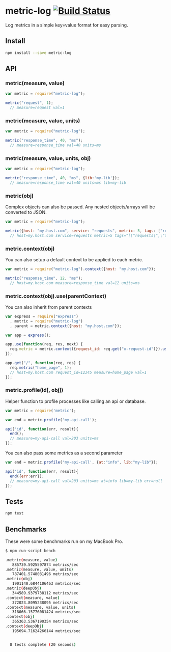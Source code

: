 metric-log [![Build Status](https://travis-ci.org/CamShaft/metric-log.png?branch=master)](https://travis-ci.org/CamShaft/metric-log)
==========

Log metrics in a simple key=value format for easy parsing.

Install
-------

```sh
npm install --save metric-log
```

API
-----

### metric(measure, value)

```js
var metric = require("metric-log");

metric("request", 1);
  // measure=request val=1
```

### metric(measure, value, units)

```js
var metric = require("metric-log");

metric("response_time", 40, "ms");
  // measure=response_time val=40 units=ms
```

### metric(measure, value, units, obj)

```js
var metric = require("metric-log");

metric("response_time", 40, "ms", {lib:'my-lib'});
  // measure=response_time val=40 units=ms lib=my-lib
```

### metric(obj)

Complex objects can also be passed. Any nested objects/arrays will be converted to JSON.

```js
var metric = require("metric-log");

metric({host: "my.host.com", service: "requests", metric: 5, tags: ["requests", "testing"]});
  // host=my.host.com service=requests metric=5 tags="[\"requests\",\"testing\"]"
```

### metric.context(obj)

You can also setup a default context to be applied to each metric.

```js
var metric = require("metric-log").context({host: "my.host.com"});

metric("response_time", 12, "ms");
  // host=my.host.com measure=response_time val=12 units=ms
```

### metric.context(obj).use(parentContext)

You can also inherit from parent contexts

```js
var express = require("express")
  , metric = require("metric-log")
  , parent = metric.context({host: "my.host.com"});

var app = express();

app.use(function(req, res, next) {
  req.metric = metric.context({request_id: req.get("x-request-id")}).use(parent);
});

app.get("/", function(req, res) {
  req.metric("home_page", 1);
  // host=my.host.com request_id=12345 measure=home_page val=1
});
```

### metric.profile(id[, obj])

Helper function to profile processes like calling an api or database.

```js
var metric = require('metric');

var end = metric.profile('my-api-call');

api('id', function(err, result){
  end();
  // measure=my-api-call val=203 units=ms
});
```

You can also pass some metrics as a second parameter

```js
var end = metric.profile('my-api-call', {at:"info", lib:"my-lib"});

api('id', function(err, result){
  end({err:err});
  // measure=my-api-call val=203 units=ms at=info lib=my-lib err=null
});
```

Tests
-----

```sh
npm test
```

Benchmarks
----------

These were some benchmarks run on my MacBook Pro.

```sh
$ npm run-script bench

․metric(measure, value) 
   885739.5925597874 metrics/sec
․metric(measure, value, units) 
   787401.5748031496 metrics/sec
․metric(obj) 
   1901140.6844106463 metrics/sec
․metric(deepObj) 
   344589.9379738112 metrics/sec
․context(measure, value) 
   372023.8095238095 metrics/sec
․context(measure, value, units) 
   318066.15776081424 metrics/sec
․context(obj) 
   365363.5367190354 metrics/sec
․context(deepObj) 
   195694.71624266144 metrics/sec


  8 tests complete (20 seconds)
```
